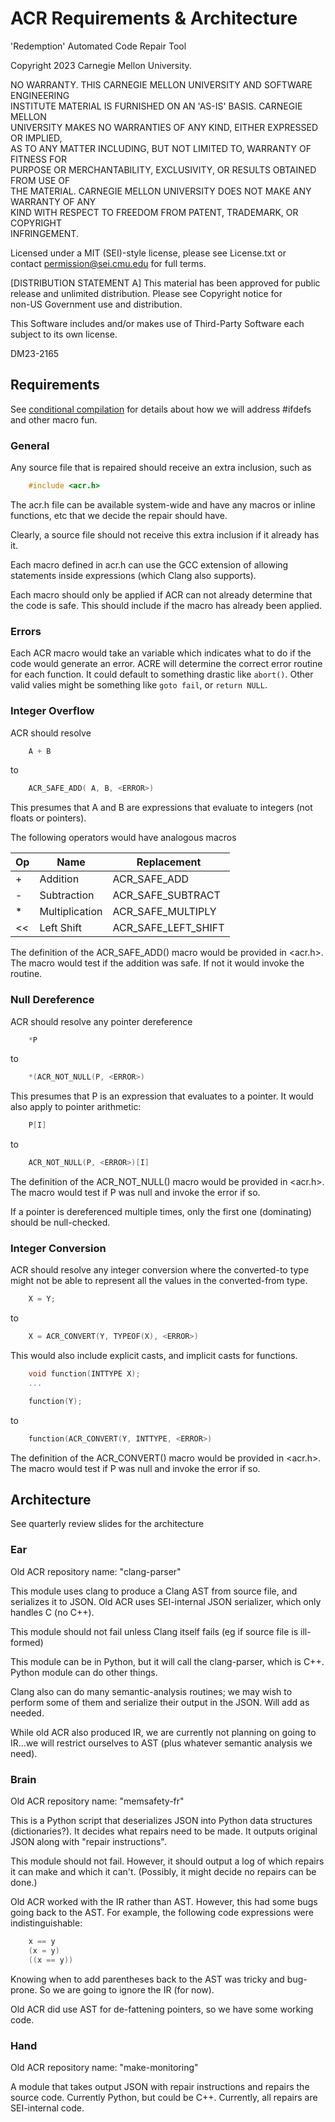 # ACR Requirements & Architecture

<legal>  
'Redemption' Automated Code Repair Tool  
  
Copyright 2023 Carnegie Mellon University.  
  
NO WARRANTY. THIS CARNEGIE MELLON UNIVERSITY AND SOFTWARE ENGINEERING  
INSTITUTE MATERIAL IS FURNISHED ON AN 'AS-IS' BASIS. CARNEGIE MELLON  
UNIVERSITY MAKES NO WARRANTIES OF ANY KIND, EITHER EXPRESSED OR IMPLIED,  
AS TO ANY MATTER INCLUDING, BUT NOT LIMITED TO, WARRANTY OF FITNESS FOR  
PURPOSE OR MERCHANTABILITY, EXCLUSIVITY, OR RESULTS OBTAINED FROM USE OF  
THE MATERIAL. CARNEGIE MELLON UNIVERSITY DOES NOT MAKE ANY WARRANTY OF ANY  
KIND WITH RESPECT TO FREEDOM FROM PATENT, TRADEMARK, OR COPYRIGHT  
INFRINGEMENT.  
  
Licensed under a MIT (SEI)-style license, please see License.txt or  
contact permission@sei.cmu.edu for full terms.  
  
[DISTRIBUTION STATEMENT A] This material has been approved for public  
release and unlimited distribution.  Please see Copyright notice for  
non-US Government use and distribution.  
  
This Software includes and/or makes use of Third-Party Software each  
subject to its own license.  
  
DM23-2165  
</legal>  

## Requirements

See [conditional compilation](conditional_compilation.md) for details about how we will address #ifdefs and other macro fun.

### General

Any source file that is repaired should receive an extra inclusion, such as

```c
    #include <acr.h>
```

The acr.h file can be available system-wide and have any macros or inline functions, etc that we decide the repair should have.

Clearly, a source file should not receive this extra inclusion if it already has it.

Each macro defined in acr.h can use the GCC extension of allowing statements inside expressions (which Clang also supports).

Each macro should only be applied if ACR can not already determine that the code is safe. This should include if the macro has already been applied.

### Errors

Each ACR macro would take an <ERROR> variable which indicates what to do if the code would generate an error. ACRE will determine the correct error routine for each function. It could default to something drastic like `abort()`.  Other valid valies might be something like `goto fail`, or `return NULL`.

### Integer Overflow

ACR should resolve

```c
    A + B
```

to

```c
    ACR_SAFE_ADD( A, B, <ERROR>)
```

This presumes that A and B are expressions that evaluate to integers (not floats or pointers).

The following operators would have analogous macros

| Op | Name           | Replacement         |
|----|----------------|---------------------|
| +  | Addition       | ACR_SAFE_ADD        |
| \- | Subtraction    | ACR_SAFE_SUBTRACT   |
| *  | Multiplication | ACR_SAFE_MULTIPLY   |
| << | Left Shift     | ACR_SAFE_LEFT_SHIFT |

The definition of the ACR_SAFE_ADD() macro would be provided in <acr.h>. The macro would test if the addition was safe. If not it would invoke the <ERROR> routine.

### Null Dereference

ACR should resolve any pointer dereference

```c
    *P
```

to

```c
    *(ACR_NOT_NULL(P, <ERROR>)
```

This presumes that P is an expression that evaluates to a pointer.  It would also apply to pointer arithmetic:

```c
    P[I]
```

to

```c
    ACR_NOT_NULL(P, <ERROR>)[I]
```

The definition of the ACR_NOT_NULL() macro would be provided in <acr.h>. The macro would test if P was null and invoke the error if so.

If a pointer is dereferenced multiple times, only the first one (dominating) should be null-checked.

### Integer Conversion

ACR should resolve any integer conversion where the converted-to type might not be able to represent all the values in the converted-from type.

```c
    X = Y;
```

to

```c
    X = ACR_CONVERT(Y, TYPEOF(X), <ERROR>)
```

This would also include explicit casts, and implicit casts for functions.

```c
    void function(INTTYPE X);
    ...

    function(Y);
```

to

```c
    function(ACR_CONVERT(Y, INTTYPE, <ERROR>)
```

The definition of the ACR_CONVERT() macro would be provided in <acr.h>. The macro would test if P was null and invoke the error if so.


## Architecture

See quarterly review slides for the architecture

### Ear

Old ACR repository name: "clang-parser"

This module uses clang to produce a Clang AST from source file, and serializes it to JSON.
Old ACR uses SEI-internal JSON serializer, which only handles C (no C++).

This module should not fail unless Clang itself fails (eg if source file is ill-formed)

This module can be in Python, but it will call the clang-parser, which is C++. Python module can do other things.

Clang also can do many semantic-analysis routines; we may wish to perform some of them and serialize their output in the JSON. Will add as needed.

While old ACR also produced IR, we are currently not planning on going to IR...we will restrict ourselves to AST (plus whatever semantic analysis we need).

### Brain

Old ACR repository name: "memsafety-fr"

This is a Python script that deserializes JSON into Python data structures (dictionaries?). It decides what repairs need to be made.  It outputs original JSON along with "repair instructions".

This module should not fail. However, it should output a log of which repairs it can make and which it can't. (Possibly, it might decide no repairs can be done.)

Old ACR worked with the IR rather than AST. However, this had some bugs going back to the AST. For example, the following code expressions were indistinguishable:

```c
    x == y
    (x = y)
    ((x == y))
```

Knowing when to add parentheses back to the AST was tricky and bug-prone.  So we are going to ignore the IR (for now).

Old ACR did use AST for de-fattening pointers, so we have some working code.

### Hand

Old ACR repository name: "make-monitoring"

A module that takes output JSON with repair instructions and repairs the source code.
Currently Python, but could be C++.
Currently, all repairs are SEI-internal code.

